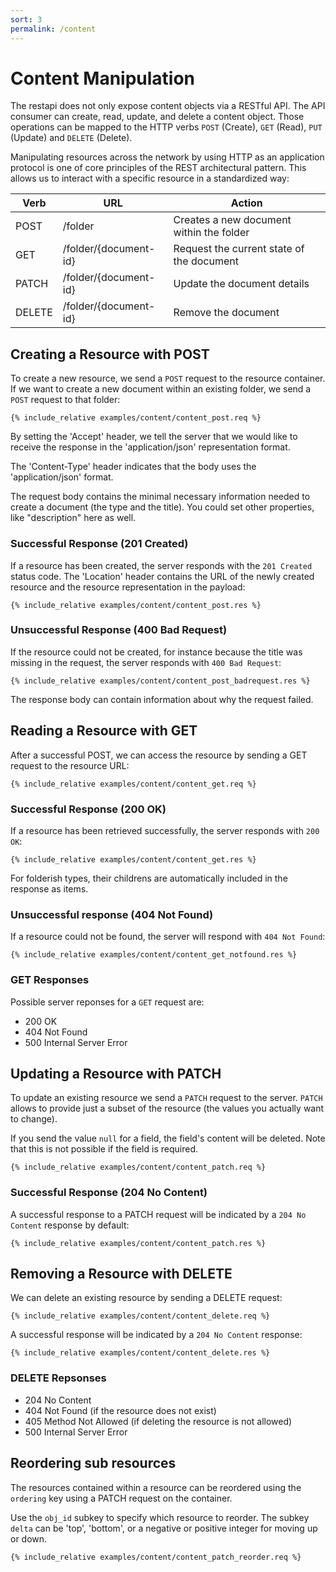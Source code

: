 ```yaml
---
sort: 3
permalink: /content
---
```


# Content Manipulation

The restapi does not only expose content objects via a RESTful API. The API consumer can create, read, update, and delete a content object. Those operations can be mapped to the HTTP verbs `POST` (Create), `GET` (Read), `PUT` (Update) and `DELETE` (Delete).

Manipulating resources across the network by using HTTP as an application protocol is one of core principles of the REST architectural pattern. This allows us to interact with a specific resource in a standardized way:

| Verb   | URL                   | Action                                    |
| ------ | --------------------- | ----------------------------------------- |
| POST   | /folder               | Creates a new document within the folder  |
| GET    | /folder/{document-id} | Request the current state of the document |
| PATCH  | /folder/{document-id} | Update the document details               |
| DELETE | /folder/{document-id} | Remove the document                       |

## Creating a Resource with POST

To create a new resource, we send a `POST` request to the resource container. If we want to create a new document within an existing folder, we send a `POST` request to that folder:

```
{% include_relative examples/content/content_post.req %}
```

By setting the 'Accept' header, we tell the server that we would like to receive the response in the 'application/json' representation format.

The 'Content-Type' header indicates that the body uses the 'application/json' format.

The request body contains the minimal necessary information needed to create a document (the type and the title). You could set other properties, like "description" here as well.

### Successful Response (201 Created)

If a resource has been created, the server responds with the `201 Created` status code. The 'Location' header contains the URL of the newly created resource and the resource representation in the payload:

```
{% include_relative examples/content/content_post.res %}
```

### Unsuccessful Response (400 Bad Request)

If the resource could not be created, for instance because the title was missing in the request, the server responds with `400 Bad Request`:

```
{% include_relative examples/content/content_post_badrequest.res %}
```

The response body can contain information about why the request failed.

## Reading a Resource with GET

After a successful POST, we can access the resource by sending a GET request to the resource URL:

```
{% include_relative examples/content/content_get.req %}
```

### Successful Response (200 OK)

If a resource has been retrieved successfully, the server responds with `200 OK`:

```
{% include_relative examples/content/content_get.res %}
```

For folderish types, their childrens are automatically included in the response as items.

### Unsuccessful response (404 Not Found)

If a resource could not be found, the server will respond with `404 Not Found`:

```
{% include_relative examples/content/content_get_notfound.res %}
```

### GET Responses

Possible server reponses for a `GET` request are:

- 200 OK
- 404 Not Found
- 500 Internal Server Error

## Updating a Resource with PATCH

To update an existing resource we send a `PATCH` request to the server. `PATCH` allows to provide just a subset of the resource (the values you actually want to change).

If you send the value `null` for a field, the field's content will be deleted. Note that this is not possible if the field is required.

```
{% include_relative examples/content/content_patch.req %}
```

### Successful Response (204 No Content)

A successful response to a PATCH request will be indicated by a `204 No Content` response by default:

```
{% include_relative examples/content/content_patch.res %}
```

## Removing a Resource with DELETE

We can delete an existing resource by sending a DELETE request:

```
{% include_relative examples/content/content_delete.req %}
```

A successful response will be indicated by a `204 No Content` response:

```
{% include_relative examples/content/content_delete.res %}
```

### DELETE Repsonses

- 204 No Content
- 404 Not Found (if the resource does not exist)
- 405 Method Not Allowed (if deleting the resource is not allowed)
- 500 Internal Server Error

## Reordering sub resources

The resources contained within a resource can be reordered using the `ordering` key using a PATCH request on the container.

Use the `obj_id` subkey to specify which resource to reorder. The subkey `delta` can be 'top', 'bottom', or a negative or positive integer for moving up or down.

```
{% include_relative examples/content/content_patch_reorder.req %}
```
